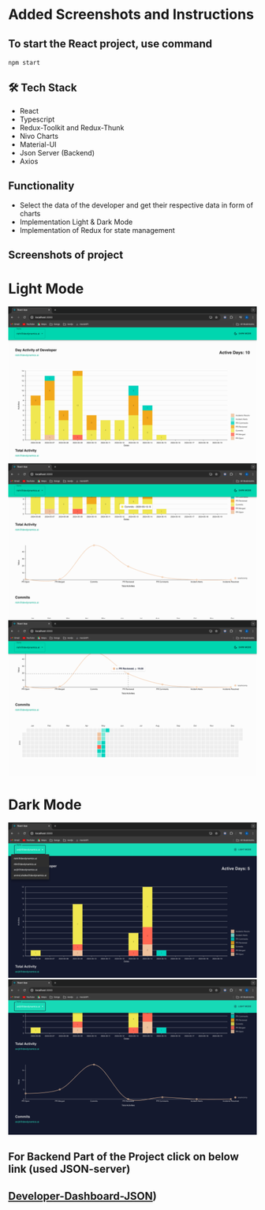 # Added Screenshots and Instructions

## To start the React project, use command
```
npm start
```

## 🛠 Tech Stack

- React
- Typescript
- Redux-Toolkit and Redux-Thunk
- Nivo Charts
- Material-UI
- Json Server (Backend)
- Axios

## Functionality

- Select the data of the developer and get their respective data in form of charts
- Implementation Light & Dark Mode
- Implementation of Redux for state management

## Screenshots of project

# Light Mode
![Dashboard](https://github.com/Aniket-Pilankar/Developer-dashboard/blob/main/public/assets/Screenshot%202024-05-23%20at%2012.04.57%20PM.png)
![Dashboard](https://github.com/Aniket-Pilankar/Developer-dashboard/blob/main/public/assets/Screenshot%202024-05-23%20at%2012.05.05%20PM.png)
![Dashboard](https://github.com/Aniket-Pilankar/Developer-dashboard/blob/main/public/assets/Screenshot%202024-05-23%20at%2012.05.11%20PM.png)

# Dark Mode

![Dashboard](https://github.com/Aniket-Pilankar/Developer-dashboard/blob/main/public/assets/Screenshot%202024-05-23%20at%2012.05.28%20PM.png)
![Dashboard](https://github.com/Aniket-Pilankar/Developer-dashboard/blob/main/public/assets/Screenshot%202024-05-23%20at%2012.05.38%20PM.png)

## For Backend Part of the Project click on below link (used JSON-server)
## [Developer-Dashboard-JSON](https://github.com/Aniket-Pilankar/developer-dashboard-json))

